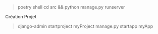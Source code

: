> poetry shell
> cd src && python manage.py runserver

Création Projet
> django-admin startproject myProject 
> manage.py startapp myApp